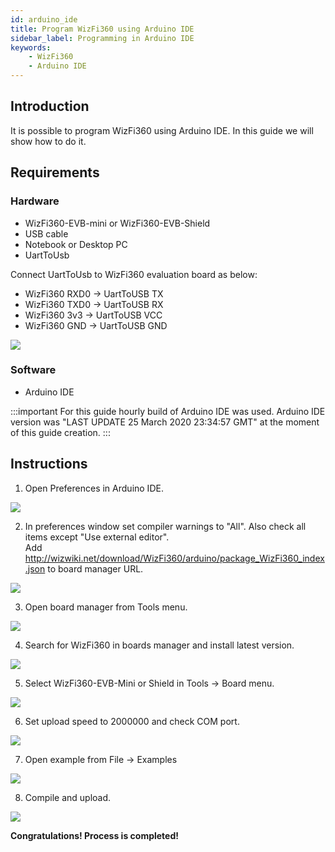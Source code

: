 ```yaml
---
id: arduino_ide
title: Program WizFi360 using Arduino IDE
sidebar_label: Programming in Arduino IDE
keywords: 
    - WizFi360
    - Arduino IDE
---
```


## Introduction

It is possible to program WizFi360 using Arduino IDE.
In this guide we will show how to do it.

## Requirements

### Hardware

- WizFi360-EVB-mini or WizFi360-EVB-Shield
- USB cable
- Notebook or Desktop PC
- UartToUsb

Connect UartToUsb to WizFi360 evaluation board as below:
- WizFi360 RXD0 → UartToUSB TX
- WizFi360 TXD0 → UartToUSB RX
- WizFi360 3v3 → UartToUSB VCC
- WizFi360 GND → UartToUSB GND

![](/img/basic_guides/arduino_ide/arduino_ide_setup.jpg)

### Software

- Arduino IDE

:::important
For this guide hourly build of Arduino IDE was used.
Arduino IDE version was "LAST UPDATE 25 March 2020 23:34:57 GMT" at the moment of this guide creation.
:::

## Instructions

1. Open Preferences in Arduino IDE.

![](/img/basic_guides/arduino_ide/arduino_ide_preferences.png)   

2. In preferences window set compiler warnings to "All". Also check all items except "Use external editor".<br />Add http://wizwiki.net/download/WizFi360/arduino/package_WizFi360_index.json to board manager URL.

![](/img/basic_guides/arduino_ide/arduino_ide_preferences_1.png) 

3. Open board manager from Tools menu.

![](/img/basic_guides/arduino_ide/arduino_ide_board_manager.png) 

4. Search for WizFi360 in boards manager and install latest version.

![](/img/basic_guides/arduino_ide/arduino_ide_board_manager_1.png) 

5. Select WizFi360-EVB-Mini or Shield in Tools -> Board menu.

![](/img/basic_guides/arduino_ide/arduino_ide_board_manager_2.png) 

6. Set upload speed to 2000000 and check COM port.

![](/img/basic_guides/arduino_ide/arduino_ide_board_manager_3.png) 

7. Open example from File -> Examples

![](/img/basic_guides/arduino_ide/arduino_ide_example.png) 

8. Compile and upload.

![](/img/basic_guides/arduino_ide/arduino_ide_upload.png) 

**Congratulations! Process is completed!**
